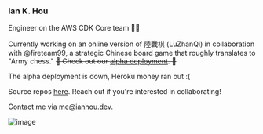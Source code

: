 ### Ian K. Hou
Engineer on the AWS CDK Core team 🧑‍🔧

Currently working on an online version of 陸戰棋 (LuZhanQi) in collaboration with @fireteam99, a strategic Chinese board game that roughly translates to "Army chess." ~~🚧 Check out our [alpha deployment](https://luzhanqi-staging.netlify.app). 🚧~~ 

The alpha deployment is down, Heroku money ran out :(

Source repos [here](https://github.com/chinese-board-games). Reach out if you're interested in collaborating!

Contact me via me@ianhou.dev.

![image](https://github.com/iankhou/iankhou/assets/45278651/940f35f2-57fd-4339-80c4-c8eaaefdceb8)


<!--
**iankhou/iankhou** is a ✨ _special_ ✨ repository because its `README.md` (this file) appears on your GitHub profile.

Here are some ideas to get you started:

- 🔭 I’m currently working on ...
- 🌱 I’m currently learning ...
- 👯 I’m looking to collaborate on ...
- 🤔 I’m looking for help with ...
- 💬 Ask me about ...
- 📫 How to reach me: ...
- 😄 Pronouns: ...
- ⚡ Fun fact: ...
-->
